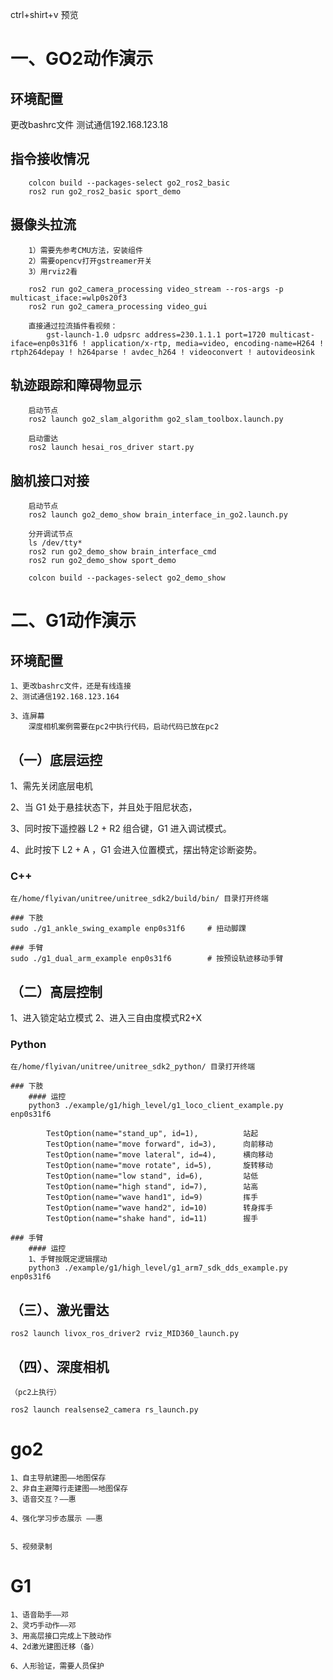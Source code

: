 ctrl+shirt+v 预览
# 一、GO2动作演示
## 环境配置
更改bashrc文件
测试通信192.168.123.18

## 指令接收情况
        colcon build --packages-select go2_ros2_basic
        ros2 run go2_ros2_basic sport_demo

## 摄像头拉流
        1）需要先参考CMU方法，安装组件
        2）需要opencv打开gstreamer开关
        3）用rviz2看

        ros2 run go2_camera_processing video_stream --ros-args -p multicast_iface:=wlp0s20f3
        ros2 run go2_camera_processing video_gui

        直接通过拉流插件看视频：
            gst-launch-1.0 udpsrc address=230.1.1.1 port=1720 multicast-iface=enp0s31f6 ! application/x-rtp, media=video, encoding-name=H264 ! rtph264depay ! h264parse ! avdec_h264 ! videoconvert ! autovideosink

## 轨迹跟踪和障碍物显示
        启动节点
        ros2 launch go2_slam_algorithm go2_slam_toolbox.launch.py 

        启动雷达
        ros2 launch hesai_ros_driver start.py


## 脑机接口对接
        启动节点
        ros2 launch go2_demo_show brain_interface_in_go2.launch.py

        分开调试节点
        ls /dev/tty*
        ros2 run go2_demo_show brain_interface_cmd
        ros2 run go2_demo_show sport_demo

        colcon build --packages-select go2_demo_show



# 二、G1动作演示
## 环境配置
    1、更改bashrc文件，还是有线连接
    2、测试通信192.168.123.164

    3、连屏幕
        深度相机案例需要在pc2中执行代码，启动代码已放在pc2


## （一）底层运控
1、需先关闭底层电机

2、当 G1 处于悬挂状态下，并且处于阻尼状态，

3、同时按下遥控器 L2 + R2 组合键，G1 进入调试模式。

4、此时按下 L2 + A ，G1 会进入位置模式，摆出特定诊断姿势。


### C++
    在/home/flyivan/unitree/unitree_sdk2/build/bin/ 目录打开终端

    ### 下肢
    sudo ./g1_ankle_swing_example enp0s31f6     # 扭动脚踝

    ### 手臂
    sudo ./g1_dual_arm_example enp0s31f6        # 按预设轨迹移动手臂

## （二）高层控制
1、进入锁定站立模式
2、进入三自由度模式R2+X

### Python

    在/home/flyivan/unitree/unitree_sdk2_python/ 目录打开终端

    ### 下肢
        #### 运控
        python3 ./example/g1/high_level/g1_loco_client_example.py enp0s31f6

            TestOption(name="stand_up", id=1),          站起
            TestOption(name="move forward", id=3),      向前移动   
            TestOption(name="move lateral", id=4),      横向移动
            TestOption(name="move rotate", id=5),       旋转移动
            TestOption(name="low stand", id=6),         站低
            TestOption(name="high stand", id=7),        站高
            TestOption(name="wave hand1", id=9)         挥手
            TestOption(name="wave hand2", id=10)        转身挥手
            TestOption(name="shake hand", id=11)        握手

    ### 手臂
        #### 运控
        1、手臂按既定逻辑摆动
        python3 ./example/g1/high_level/g1_arm7_sdk_dds_example.py enp0s31f6

## （三）、激光雷达

    ros2 launch livox_ros_driver2 rviz_MID360_launch.py

## （四）、深度相机
    （pc2上执行）

    ros2 launch realsense2_camera rs_launch.py

  

# go2

    1、自主导航建图——地图保存
    2、非自主避障行走建图——地图保存
    3、语音交互？——惠

    4、强化学习步态展示 ——惠


    5、视频录制


    

# G1

    1、语音助手——邓
    2、灵巧手动作——邓
    3、用高层接口完成上下肢动作
    4、2d激光建图迁移（备）
    
    6、人形验证，需要人员保护